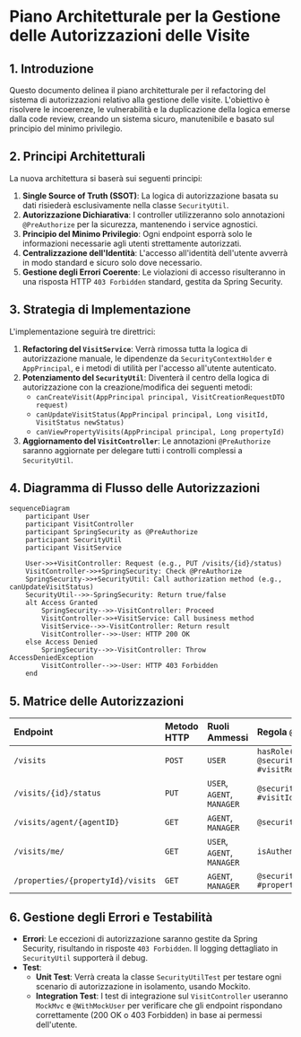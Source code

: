 # Piano Architetturale per la Gestione delle Autorizzazioni delle Visite

## 1. Introduzione

Questo documento delinea il piano architetturale per il refactoring del sistema di autorizzazioni relativo alla gestione delle visite. L'obiettivo è risolvere le incoerenze, le vulnerabilità e la duplicazione della logica emerse dalla code review, creando un sistema sicuro, manutenibile e basato sul principio del minimo privilegio.

## 2. Principi Architetturali

La nuova architettura si baserà sui seguenti principi:

1.  **Single Source of Truth (SSOT)**: La logica di autorizzazione basata su dati risiederà esclusivamente nella classe `SecurityUtil`.
2.  **Autorizzazione Dichiarativa**: I controller utilizzeranno solo annotazioni `@PreAuthorize` per la sicurezza, mantenendo i service agnostici.
3.  **Principio del Minimo Privilegio**: Ogni endpoint esporrà solo le informazioni necessarie agli utenti strettamente autorizzati.
4.  **Centralizzazione dell'Identità**: L'accesso all'identità dell'utente avverrà in modo standard e sicuro solo dove necessario.
5.  **Gestione degli Errori Coerente**: Le violazioni di accesso risulteranno in una risposta HTTP `403 Forbidden` standard, gestita da Spring Security.

## 3. Strategia di Implementazione

L'implementazione seguirà tre direttrici:

1.  **Refactoring del `VisitService`**: Verrà rimossa tutta la logica di autorizzazione manuale, le dipendenze da `SecurityContextHolder` e `AppPrincipal`, e i metodi di utilità per l'accesso all'utente autenticato.
2.  **Potenziamento del `SecurityUtil`**: Diventerà il centro della logica di autorizzazione con la creazione/modifica dei seguenti metodi:
    *   `canCreateVisit(AppPrincipal principal, VisitCreationRequestDTO request)`
    *   `canUpdateVisitStatus(AppPrincipal principal, Long visitId, VisitStatus newStatus)`
    *   `canViewPropertyVisits(AppPrincipal principal, Long propertyId)`
3.  **Aggiornamento del `VisitController`**: Le annotazioni `@PreAuthorize` saranno aggiornate per delegare tutti i controlli complessi a `SecurityUtil`.

## 4. Diagramma di Flusso delle Autorizzazioni

```mermaid
sequenceDiagram
    participant User
    participant VisitController
    participant SpringSecurity as @PreAuthorize
    participant SecurityUtil
    participant VisitService

    User->>+VisitController: Request (e.g., PUT /visits/{id}/status)
    VisitController->>+SpringSecurity: Check @PreAuthorize
    SpringSecurity->>+SecurityUtil: Call authorization method (e.g., canUpdateVisitStatus)
    SecurityUtil-->>-SpringSecurity: Return true/false
    alt Access Granted
        SpringSecurity-->>-VisitController: Proceed
        VisitController->>+VisitService: Call business method
        VisitService-->>-VisitController: Return result
        VisitController-->>-User: HTTP 200 OK
    else Access Denied
        SpringSecurity-->>-VisitController: Throw AccessDeniedException
        VisitController-->>-User: HTTP 403 Forbidden
    end
```

## 5. Matrice delle Autorizzazioni

| Endpoint | Metodo HTTP | Ruoli Ammessi | Regola `@PreAuthorize` Proposta |
| :--- | :--- | :--- | :--- |
| `/visits` | `POST` | `USER` | `hasRole('USER') and @securityUtil.canCreateVisit(authentication.principal, #visitRequest)` |
| `/visits/{id}/status` | `PUT` | `USER`, `AGENT`, `MANAGER` | `@securityUtil.canUpdateVisitStatus(authentication.principal, #visitId, #statusRequest.status)` |
| `/visits/agent/{agentID}` | `GET` | `AGENT`, `MANAGER` | `@securityUtil.canViewAgentRelatedEntities(#agentID)` |
| `/visits/me/` | `GET` | `USER`, `AGENT`, `MANAGER` | `isAuthenticated()` |
| `/properties/{propertyId}/visits` | `GET` | `AGENT`, `MANAGER` | `@securityUtil.canViewPropertyVisits(authentication.principal, #propertyId)` |

## 6. Gestione degli Errori e Testabilità

*   **Errori**: Le eccezioni di autorizzazione saranno gestite da Spring Security, risultando in risposte `403 Forbidden`. Il logging dettagliato in `SecurityUtil` supporterà il debug.
*   **Test**:
    *   **Unit Test**: Verrà creata la classe `SecurityUtilTest` per testare ogni scenario di autorizzazione in isolamento, usando Mockito.
    *   **Integration Test**: I test di integrazione sul `VisitController` useranno `MockMvc` e `@WithMockUser` per verificare che gli endpoint rispondano correttamente (200 OK o 403 Forbidden) in base ai permessi dell'utente.
